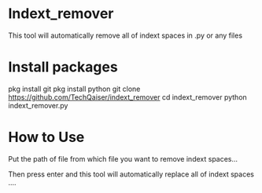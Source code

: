 # Indext_remover
This tool will automatically remove all of indext spaces in .py or any files

# Install packages
pkg install git
pkg install python
git clone https://github.com/TechQaiser/indext_remover
cd indext_remover
python indext_remover.py

# How to Use
Put the path of file from which file you want to remove indext spaces...

Then press enter and this tool will automatically replace all of indext spaces ....

